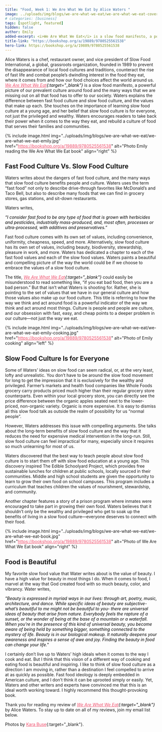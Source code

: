 ```yaml
---
title: "Food, Week 1: We Are What We Eat by Alice Waters "
image: ../uploads/img/blogs/we-are-what-we-eat/we-are-what-we-eat-cover.jpg
# categories: [business]
tags: [spotlight, featured]
hidden: false
author: Emily
added-excerpt: <i>We Are What We Eat</i> is a slow food manifesto, a powerful picture of our prevalent culture around food and the many ways that we are missing out on all that food has to offer to our society. Waters explains the difference between fast food culture and slow food culture, and the values that make up each.
title-link: "https://bookshop.org/a/19889/9780525561538"
hero-link: https://bookshop.org/a/19889/9780525561538
---
```


<style> em {color: black;} p a {color: #f0506e;}</style>

Alice Waters is a chef, restaurant owner, and vice president of Slow Food International, a global, grassroots organization, founded in 1989 to prevent the disappearance of local food cultures and traditions, counteract the rise of fast life and combat people’s dwindling interest in the food they eat, where it comes from and how our food choices affect the world around us. _[We Are What We Eat](https://bookshop.org/a/19889/9780525561538){:target="\_blank"}_ is a slow food manifesto, a powerful picture of our prevalent culture around food and the many ways that we are missing out on all that food has to offer to our society. Waters explains the difference between fast food culture and slow food culture, and the values that make up each. She touches on the importance of learning slow food culture at a young age, and her belief that slow food culture is for everyone, not just the privileged and wealthy. Waters encourages readers to take back their power when it comes to the way they eat, and rebuild a culture of food that serves their families and communities.

{% include image.html img="../uploads/img/blogs/we-are-what-we-eat/we-are-what-we-eat-emily.jpg" href="https://bookshop.org/a/19889/9780525561538" alt="Photo Emily reading the We Are What We Eat book" align="right" %}

## Fast Food Culture Vs. Slow Food Culture

Waters writes about the dangers of fast food culture, and the many ways that slow food culture benefits people and culture. Waters uses the term “fast food” not only to describe drive-through favorites like McDonald’s and Taco Bell, but also to describe many foods that we can find in grocery stores, gas stations, and sit-down restaurants.

Waters writes,

_“I consider fast food to be any type of food that is grown with herbicides and pesticides, industrially mass-produced, and, most often, processes or ultra-processed, with additives and preservatives.”_

Fast food culture comes with its own set of values, including convenience, uniformity, cheapness, speed, and more. Alternatively, slow food culture has its own set of values, including beauty, biodiversity, stewardship, pleasure in work, and more. Waters has dedicated a chapter to each of the fast food values and each of the slow food values. Waters paints a beautiful and compelling picture of the way the world could be if we choose to embrace the values of a slow food culture.

The title, _[We Are What We Eat](https://bookshop.org/a/19889/9780525561538){:target="\_blank"}_ could easily be misunderstood to read something like, “if you eat bad food, then you are a bad person.” But that isn’t what Waters is shooting for. Rather, she is pointing to the set of values that we have in our general culture and how those values also make up our food culture. This title is referring to how the way we think and act around food is a powerful indicator of the way we think and act around most things. Culture is people and people are culture, and our obsession with fast, easy, and cheap points to a deeper problem in our culture—not just the way we eat.

{% include image.html img="../uploads/img/blogs/we-are-what-we-eat/we-are-what-we-eat-emily-cooking.jpg" href="https://bookshop.org/a/19889/9780525561538" alt="Photo of Emily cooking" align="left" %}

## Slow Food Culture Is for Everyone

Some of Waters’ ideas on slow food can seem radical, or, at the very least, lofty and unrealistic. You don’t have to be around the slow food movement for long to get the impression that it is exclusively for the wealthy and privileged. Farmer’s markets and health food companies like Whole Foods grocery carry products priced much higher than their regular grocery store counterparts. Even within your local grocery store, you can directly see the price difference between the organic apples seated next to the lower-priced, non-organic variety. Organic is more expensive. It is easy to dismiss all this slow food talk as outside the realm of possibility for us “normal people”.

However, Waters addresses this issue with compelling arguments. She talks about the long-term benefits of slow food culture and the way that it reduces the need for expensive medical intervention in the long-run. Still, slow food culture can feel impractical for many, especially since it requires so much unlearning for most of us.

Waters discovered that the best way to teach people about slow food culture is to start them off with slow food education at a young age. This discovery inspired The Edible Schoolyard Project, which provides free sustainable lunches for children at public schools, locally sourced in their communities. Middle and high school students are given the opportunity to learn to grow their own food on school campuses. This program includes a curriculum that teaches children the values of nourishment, stewardship, and community.

Another chapter features a story of a prison program where inmates were encouraged to take part in growing their own food. Waters believes that it shouldn’t only be the wealthy and privileged who get to soak up the benefits of living in a slow food culture—everyone deserves to connect with their food.

{% include image.html img="../uploads/img/blogs/we-are-what-we-eat/we-are-what-we-eat-book.jpg" href="https://bookshop.org/a/19889/9780525561538" alt="Photo of We Are What We Eat book" align="right" %}

## Food is Beautiful

My favorite slow food value that Water writes about is the value of beauty. I have a high value for beauty in most things I do. When it comes to food, I marvel at the way that God created food with so much beauty, color, and vibrancy. Water writes,

_"Beauty is expressed in myriad ways in our lives: through art, poetry, music, architecture, and dance. While specific ideas of beauty are subjective-what’s beautiful to me might not be beautiful to you- there are universal ideas of beauty that arise from nature. Everybody feels the rapture of a sunset, or the wonder of being at the base of a mountain or a waterfall. When you’re in the presence of this kind of universal beauty, you become aware of being held by something bigger, something connected to the mystery of life. Beauty is in our biological makeup. It naturally deepens your awareness and inspires a sense of awe and joy. Finding the beauty in food can change your life."_

I certainly don’t live up to Waters’ high ideals when it comes to the way I cook and eat. But I think that this vision of a different way of cooking and eating food is beautiful and inspiring. I like to think of slow food culture as a direction I am moving in, rather than a destination I feel compelled to arrive at as quickly as possible. Fast food ideology is deeply embedded in American culture, and I don’t think it can be uprooted simply or easily. Yet, Waters and other writers and experts have convinced me that this is an ideal worth working toward. I highly recommend this thought-provoking book.

Thank you for reading my review of _[We Are What We Eat](https://bookshop.org/a/19889/9780525561538){:target="\_blank"}_ by Alice Waters. To stay up to date on all of my reviews, join my email list below.

Photos by [Kara Buse](https://wyldroots.com/){:target="\_blank"}.
